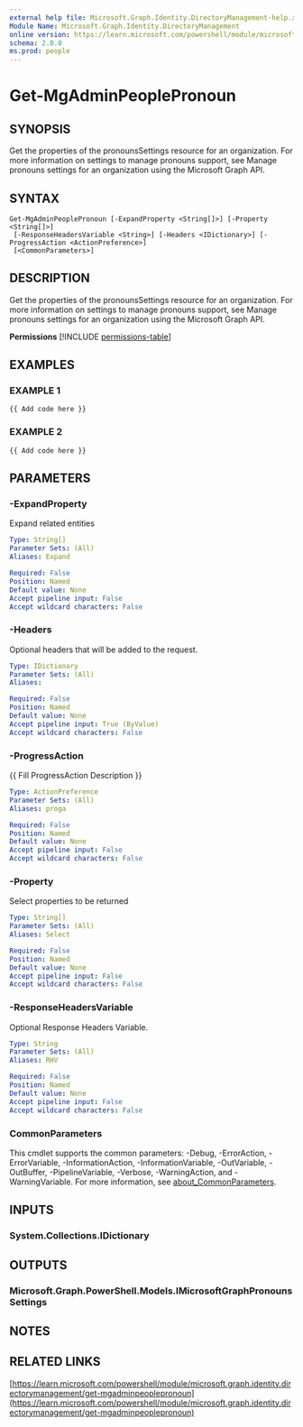 ```yaml
---
external help file: Microsoft.Graph.Identity.DirectoryManagement-help.xml
Module Name: Microsoft.Graph.Identity.DirectoryManagement
online version: https://learn.microsoft.com/powershell/module/microsoft.graph.identity.directorymanagement/get-mgadminpeoplepronoun
schema: 2.0.0
ms.prod: people
---
```


# Get-MgAdminPeoplePronoun

## SYNOPSIS
Get the properties of the pronounsSettings resource for an organization.
For more information on settings to manage pronouns support, see Manage pronouns settings for an organization using the Microsoft Graph API.

## SYNTAX

```
Get-MgAdminPeoplePronoun [-ExpandProperty <String[]>] [-Property <String[]>]
 [-ResponseHeadersVariable <String>] [-Headers <IDictionary>] [-ProgressAction <ActionPreference>]
 [<CommonParameters>]
```

## DESCRIPTION
Get the properties of the pronounsSettings resource for an organization.
For more information on settings to manage pronouns support, see Manage pronouns settings for an organization using the Microsoft Graph API.

**Permissions**
[!INCLUDE [permissions-table](~/../graphref/api-reference/v1.0/includes/permissions/peopleadminsettings-list-pronouns-permissions.md)]

## EXAMPLES

### EXAMPLE 1
```
{{ Add code here }}
```

### EXAMPLE 2
```
{{ Add code here }}
```

## PARAMETERS

### -ExpandProperty
Expand related entities

```yaml
Type: String[]
Parameter Sets: (All)
Aliases: Expand

Required: False
Position: Named
Default value: None
Accept pipeline input: False
Accept wildcard characters: False
```

### -Headers
Optional headers that will be added to the request.

```yaml
Type: IDictionary
Parameter Sets: (All)
Aliases:

Required: False
Position: Named
Default value: None
Accept pipeline input: True (ByValue)
Accept wildcard characters: False
```

### -ProgressAction
{{ Fill ProgressAction Description }}

```yaml
Type: ActionPreference
Parameter Sets: (All)
Aliases: proga

Required: False
Position: Named
Default value: None
Accept pipeline input: False
Accept wildcard characters: False
```

### -Property
Select properties to be returned

```yaml
Type: String[]
Parameter Sets: (All)
Aliases: Select

Required: False
Position: Named
Default value: None
Accept pipeline input: False
Accept wildcard characters: False
```

### -ResponseHeadersVariable
Optional Response Headers Variable.

```yaml
Type: String
Parameter Sets: (All)
Aliases: RHV

Required: False
Position: Named
Default value: None
Accept pipeline input: False
Accept wildcard characters: False
```

### CommonParameters
This cmdlet supports the common parameters: -Debug, -ErrorAction, -ErrorVariable, -InformationAction, -InformationVariable, -OutVariable, -OutBuffer, -PipelineVariable, -Verbose, -WarningAction, and -WarningVariable. For more information, see [about_CommonParameters](http://go.microsoft.com/fwlink/?LinkID=113216).

## INPUTS

### System.Collections.IDictionary
## OUTPUTS

### Microsoft.Graph.PowerShell.Models.IMicrosoftGraphPronounsSettings
## NOTES

## RELATED LINKS

[https://learn.microsoft.com/powershell/module/microsoft.graph.identity.directorymanagement/get-mgadminpeoplepronoun](https://learn.microsoft.com/powershell/module/microsoft.graph.identity.directorymanagement/get-mgadminpeoplepronoun)




